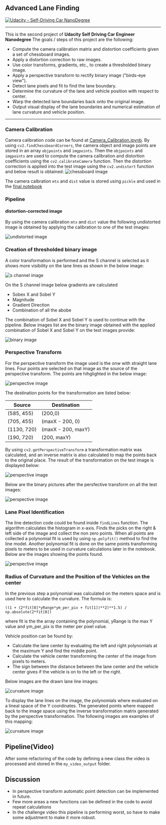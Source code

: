 ## Advanced Lane Finding
[![Udacity - Self-Driving Car NanoDegree](https://s3.amazonaws.com/udacity-sdc/github/shield-carnd.svg)](http://www.udacity.com/drive)

---
This is the second project of **Udacity Self Driving Car Engineer Nanodegree** 
The goals / steps of this project are the following:

* Compute the camera calibration matrix and distortion coefficients given a set of chessboard images.
* Apply a distortion correction to raw images.
* Use color transforms, gradients, etc., to create a thresholded binary image.
* Apply a perspective transform to rectify binary image ("birds-eye view").
* Detect lane pixels and fit to find the lane boundary.
* Determine the curvature of the lane and vehicle position with respect to center.
* Warp the detected lane boundaries back onto the original image.
* Output visual display of the lane boundaries and numerical estimation of lane curvature and vehicle position.

---

### Camera Calibration

Camera calibration code can be found at [Camera_Calibration.ipynb](https://github.com/dhruboj/CarND-Advanced-Lane-Lines/blob/master/Camera_Calibration.ipynb). By using `cv2.findChessboardCorners`, the camera object and image points are stored in an array `objpoints` and `imgpoints`. Then the `objpoints` and `imgpoints` are used to compute the camera calibration and distortion coefficients using the `cv2.calibrateCamera` function. Then the distortion correction is applied into the test image using the `cv2.undistort` function and below result is obtained:
![chessboard image](./output_images/camera_calibration_03.png)

The camera calbration `mtx` and `dist` value is stored using `pickle` and used in the [final notebook](https://github.com/dhruboj/CarND-Advanced-Lane-Lines/blob/master/Advanced_Lane_Lines.ipynb)

### Pipeline 

#### distortion-corrected image

By using the camera calibration `mtx` and `dist` value the following undistorted image is obtained by applying the calibration to one of the test images:

![undistorted image](./output_images/undist.png)

### Creation of thresholded binary image

A color transformation is performed and the S channel is selected  as it shows more visibility on the lane lines as shown in the below image:

![s channel image](./output_images/s_channel.png)

On the S channel image below gradients are calculated

- Sobex X and Sobel Y
- Magnitude
- Gradient Direction
- Combination of all the abobe

The combination of Sobel X and Sobel Y is used to continue with the pipeline. Below images list are the binary image obtained with the applied combination of Sobel X and Sobel Y on the test images provide:

![binary image](./output_images/binary.png)

### Perspective Transform

For the perspective transform the image used is the onw with straight lane lines. Four points are selected on that image as the source of the perspective transform. The points are hihglighted in the below image:

![perspective image](./output_images/perspective_01.png)

The destination points for the transformation are listed below:

**Source** | **Destination**
-----------|----------------
(585, 455) | (200,0)
(705, 455) | (maxX - 200, 0)
(1130, 720)| (maxX - 200, maxY)
(190, 720) | (200, maxY)

By using `cv2.getPerspectiveTransform` a transformation matrix was calculated, and an inverse matrix is also calculated to map the points back to the original place. The result of the transformation on the test image is displayed below:

![perspective image](./output_images/perspective_02.png)

Below are the binary pictures after the persfective transform on all the test images:


![perspective image](./output_images/perspective_03.png)

### Lane Pixel Identification

The line detection code could be found inside `findLines` function. The algorithm calculates the histogram in x-axis. Finds the picks on the right & left side of the image and collect the non zero points. When all points are collected a polynomial fit is used by using `np.polyfit()` method to find the line model. Another polynomial fit is done on the same points transforming pixels to meters to be used in curvature calculations later in the notebook. Below are the images showing the points found. 


![perspective image](./output_images/poly.png)

### Radius of Curvature and the Position of the Vehicles on the center

In the previous step a polynomial was calculated on the meters space and is used here to calculate the curvature. The formula is:

`((1 + (2*fit[0]*yRange*ym_per_pix + fit[1])**2)**1.5) / np.absolute(2*fit[0])`

where fit is the the array containing the polynomial, yRange is the max Y value and ym_per_pix is the meter per pixel value.

Vehicle position can be found by:

- Calculate the lane center by evaluating the left and right polynomials at the maximum Y and find the middle point.
- Calculate the vehicle center transforming the center of the image from pixels to meters.
- The sign between the distance between the lane center and the vehicle center gives if the vehicle is on to the left or the right.

Below images are the drawn lane line images:

![curvature image](./output_images/warp.png)

To display the lane lines on the image, the polynomials where evaluated on a lineal space of the Y coordinates. The generated points where mapped back to the image space using the inverse transformation matrix generated by the perspective transformation. The following images are examples of this mapping:

![curvature image](./output_images/curvature.png)


## Pipeline(Video)

After some refactoring of the code by defining a new class the video is processed and stored in the `my_video_output` folder.

## Discussion

- In perspective transform automatic point detection can be implemented in future.
- Few more areas a new functions can be defined in the code to avoid repeat calculations
- In the challenge video this pipeline is performing worst, so have to make some adjustment to make it more robust.